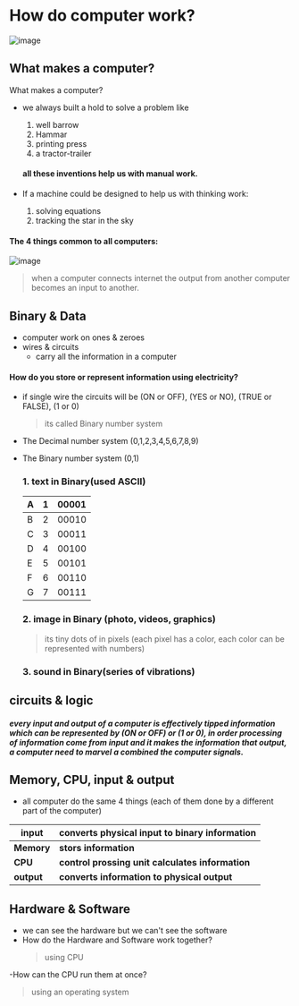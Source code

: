 # How do computer work?
![image](https://images.saymedia-content.com/.image/ar_4:3%2Cc_fill%2Ccs_srgb%2Cq_auto:good%2Cw_1200/MTc0MzAxMzA2NDcwMDE2NTA4/the-four-main-categories-of-computer-hardware-parts.png)

## What makes a computer?
What makes a computer?
- we always built a hold to solve a problem like 
  1. well barrow
  2. Hammar
  3. printing press
  4. a tractor-trailer
  #### all these inventions help us with manual work.

- If a machine could be designed to help us with thinking work:
  1. solving equations 
  2. tracking the star in the sky


#### The 4 things common to all computers:
  ![image](https://www.computernetworkingnotes.org/images/networking-tutorials/nt18-01-functions-of-a-computer.png)

> when a computer connects internet the output from another computer becomes an input to another.

## Binary & Data
* computer work on ones & zeroes
* wires & circuits
  - carry all the information in a computer

#### How do you store or represent information using electricity?
- if single wire the circuits will be (ON or OFF), (YES or NO), (TRUE or FALSE), (1 or 0)
  > its called Binary number system
- The Decimal number system (0,1,2,3,4,5,6,7,8,9)
- The Binary number system (0,1)


  ### 1. text in Binary(used ASCII)
  | A | 1 | 00001|
  |---|---|---|
  |B | 2 | 00010|
  | C | 3 | 00011|
  | D | 4 | 00100 |
  | E | 5 | 00101 |
  | F | 6 | 00110|
  |G |7 | 00111 |

  ### 2. image in Binary (photo, videos, graphics)
  > its tiny dots of in pixels (each pixel has a color, each color can be represented with numbers) 

  ### 3. sound in Binary(series of vibrations)


## circuits & logic
##### every input and output of a computer is effectively tipped information which can be represented by (ON or OFF) or (1 or 0), in order processing of information come from input and it makes the information that output, a computer need to marvel a combined the computer signals.


## Memory, CPU, input & output
- all computer do the same 4 things (each of them done by a different part of the computer)

| input | converts physical input to binary information |
|--- |---|
| **Memory** | **stors information** |
| **CPU** | **control prossing unit calculates information** |
|**output** | **converts information to physical output** |


## Hardware & Software
- we can see the hardware but we can't see the software
- How do the Hardware and Software work together?
  >using CPU
  
-How can the CPU run them at once?
  > using an operating system


